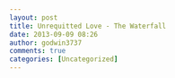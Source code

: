 ```yaml
---
layout: post
title: Unrequitted Love - The Waterfall
date: 2013-09-09 08:26
author: godwin3737
comments: true
categories: [Uncategorized]
---
```


